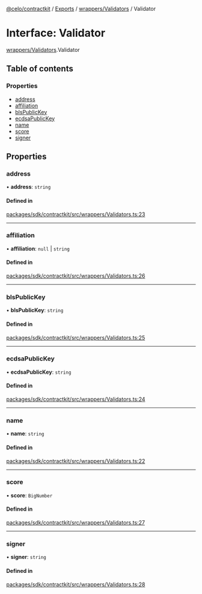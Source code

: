 [@celo/contractkit](../README.md) / [Exports](../modules.md) / [wrappers/Validators](../modules/wrappers_Validators.md) / Validator

# Interface: Validator

[wrappers/Validators](../modules/wrappers_Validators.md).Validator

## Table of contents

### Properties

- [address](wrappers_Validators.Validator.md#address)
- [affiliation](wrappers_Validators.Validator.md#affiliation)
- [blsPublicKey](wrappers_Validators.Validator.md#blspublickey)
- [ecdsaPublicKey](wrappers_Validators.Validator.md#ecdsapublickey)
- [name](wrappers_Validators.Validator.md#name)
- [score](wrappers_Validators.Validator.md#score)
- [signer](wrappers_Validators.Validator.md#signer)

## Properties

### address

• **address**: `string`

#### Defined in

[packages/sdk/contractkit/src/wrappers/Validators.ts:23](https://github.com/celo-org/developer-tooling/blob/master/packages/sdk/contractkit/src/wrappers/Validators.ts#L23)

___

### affiliation

• **affiliation**: ``null`` \| `string`

#### Defined in

[packages/sdk/contractkit/src/wrappers/Validators.ts:26](https://github.com/celo-org/developer-tooling/blob/master/packages/sdk/contractkit/src/wrappers/Validators.ts#L26)

___

### blsPublicKey

• **blsPublicKey**: `string`

#### Defined in

[packages/sdk/contractkit/src/wrappers/Validators.ts:25](https://github.com/celo-org/developer-tooling/blob/master/packages/sdk/contractkit/src/wrappers/Validators.ts#L25)

___

### ecdsaPublicKey

• **ecdsaPublicKey**: `string`

#### Defined in

[packages/sdk/contractkit/src/wrappers/Validators.ts:24](https://github.com/celo-org/developer-tooling/blob/master/packages/sdk/contractkit/src/wrappers/Validators.ts#L24)

___

### name

• **name**: `string`

#### Defined in

[packages/sdk/contractkit/src/wrappers/Validators.ts:22](https://github.com/celo-org/developer-tooling/blob/master/packages/sdk/contractkit/src/wrappers/Validators.ts#L22)

___

### score

• **score**: `BigNumber`

#### Defined in

[packages/sdk/contractkit/src/wrappers/Validators.ts:27](https://github.com/celo-org/developer-tooling/blob/master/packages/sdk/contractkit/src/wrappers/Validators.ts#L27)

___

### signer

• **signer**: `string`

#### Defined in

[packages/sdk/contractkit/src/wrappers/Validators.ts:28](https://github.com/celo-org/developer-tooling/blob/master/packages/sdk/contractkit/src/wrappers/Validators.ts#L28)
